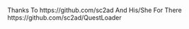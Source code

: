 <br>
Thanks To https://github.com/sc2ad And His/She For There https://github.com/sc2ad/QuestLoader
</br>

